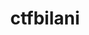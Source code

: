---
title: ctfbilani
taxonomy: ctfbilani
permalink: /categories/ctfbilani
entries_layout: grid
collection: ctfs
---